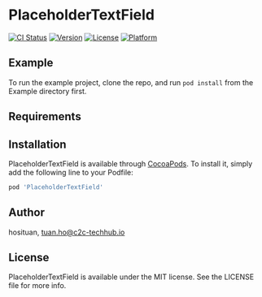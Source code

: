 # PlaceholderTextField

[![CI Status](https://img.shields.io/travis/hosituan/PlaceholderTextField.svg?style=flat)](https://travis-ci.org/hosituan/PlaceholderTextField)
[![Version](https://img.shields.io/cocoapods/v/PlaceholderTextField.svg?style=flat)](https://cocoapods.org/pods/PlaceholderTextField)
[![License](https://img.shields.io/cocoapods/l/PlaceholderTextField.svg?style=flat)](https://cocoapods.org/pods/PlaceholderTextField)
[![Platform](https://img.shields.io/cocoapods/p/PlaceholderTextField.svg?style=flat)](https://cocoapods.org/pods/PlaceholderTextField)

## Example

To run the example project, clone the repo, and run `pod install` from the Example directory first.

## Requirements

## Installation

PlaceholderTextField is available through [CocoaPods](https://cocoapods.org). To install
it, simply add the following line to your Podfile:

```ruby
pod 'PlaceholderTextField'
```

## Author

hosituan, tuan.ho@c2c-techhub.io

## License

PlaceholderTextField is available under the MIT license. See the LICENSE file for more info.
